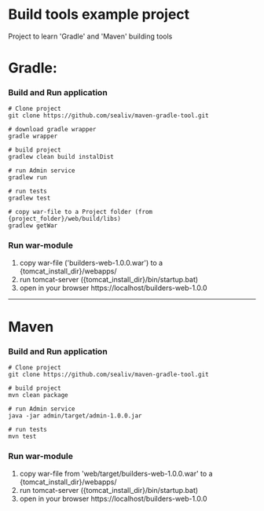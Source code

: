 # Build tools example project

Project to learn 'Gradle' and 'Maven' building tools

# Gradle:
### Build and Run application
```shell script
# Clone project
git clone https://github.com/sealiv/maven-gradle-tool.git

# download gradle wrapper
gradle wrapper

# build project
gradlew clean build instalDist

# run Admin service
gradlew run 

# run tests
gradlew test 

# copy war-file to a Project folder (from {project_folder}/web/build/libs)
gradlew getWar
```

### Run war-module
1. copy war-file ('builders-web-1.0.0.war') to a {tomcat_install_dir}/webapps/
2. run tomcat-server ({tomcat_install_dir}/bin/startup.bat)
3. open in your browser https://localhost/builders-web-1.0.0

___

# Maven
### Build and Run application
```shell script
# Clone project
git clone https://github.com/sealiv/maven-gradle-tool.git

# build project
mvn clean package

# run Admin service
java -jar admin/target/admin-1.0.0.jar 

# run tests
mvn test 
```

### Run war-module
1. copy war-file from 'web/target/builders-web-1.0.0.war' to a {tomcat_install_dir}/webapps/
2. run tomcat-server ({tomcat_install_dir}/bin/startup.bat)
3. open in your browser https://localhost/builders-web-1.0.0